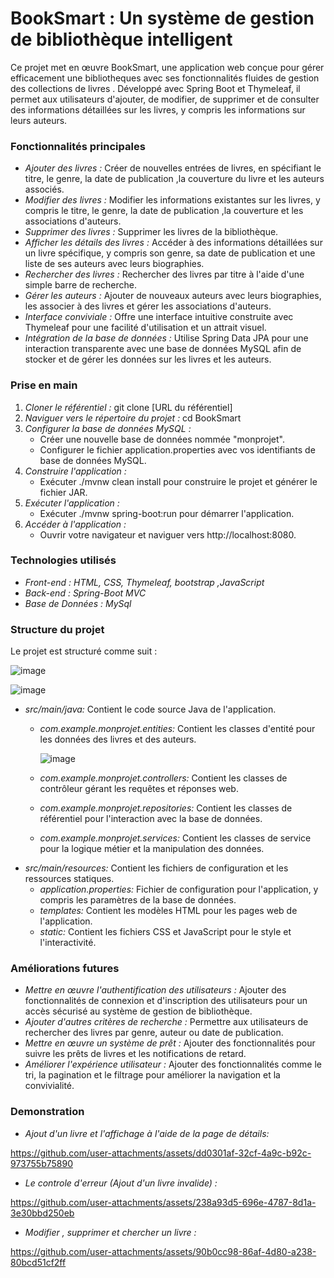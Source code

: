 # BookSmart : Un système de gestion de bibliothèque intelligent

Ce projet met en œuvre BookSmart, une application web conçue pour gérer efficacement une bibliotheques avec ses fonctionnalités fluides de gestion des collections de livres . Développé avec Spring Boot et Thymeleaf, il permet aux utilisateurs d'ajouter, de modifier, de supprimer et de consulter des informations détaillées sur les livres, y compris les informations sur leurs auteurs.

### Fonctionnalités principales

* *Ajouter des livres :* Créer de nouvelles entrées de livres, en spécifiant le titre, le genre, la date de publication ,la couverture du livre et les auteurs associés.
* *Modifier des livres :* Modifier les informations existantes sur les livres, y compris le titre, le genre, la date de publication ,la couverture et les associations d'auteurs.
* *Supprimer des livres :* Supprimer les livres de la bibliothèque.
* *Afficher les détails des livres :* Accéder à des informations détaillées sur un livre spécifique, y compris son genre, sa date de publication et une liste de ses auteurs avec leurs biographies.
* *Rechercher des livres :* Rechercher des livres par titre à l'aide d'une simple barre de recherche.
* *Gérer les auteurs :* Ajouter de nouveaux auteurs avec leurs biographies, les associer à des livres et gérer les associations d'auteurs.
* *Interface conviviale :* Offre une interface intuitive construite avec Thymeleaf pour une facilité d'utilisation et un attrait visuel.
* *Intégration de la base de données :* Utilise Spring Data JPA pour une interaction transparente avec une base de données MySQL afin de stocker et de gérer les données sur les livres et les auteurs.

### Prise en main

1. *Cloner le référentiel :* git clone [URL du référentiel]
2. *Naviguer vers le répertoire du projet :* cd BookSmart
3. *Configurer la base de données MySQL :*
   - Créer une nouvelle base de données nommée "monprojet".
   - Configurer le fichier application.properties avec vos identifiants de base de données MySQL.
4. *Construire l'application :*
   - Exécuter ./mvnw clean install pour construire le projet et générer le fichier JAR.
5. *Exécuter l'application :*
   - Exécuter ./mvnw spring-boot:run pour démarrer l'application.
6. *Accéder à l'application :*
   - Ouvrir votre navigateur et naviguer vers http://localhost:8080.
  
### Technologies utilisés
 * *Front-end : HTML, CSS, Thymeleaf, bootstrap ,JavaScript*
 *  *Back-end : Spring-Boot MVC*
 *  *Base de Données : MySql*


### Structure du projet

Le projet est structuré comme suit :

![image](https://github.com/user-attachments/assets/cba09305-e82a-4edf-a9a4-1e5fd1b2908f)

![image](https://github.com/user-attachments/assets/50d9a9f3-2253-4d1a-8e44-302b64a2abce)


- *src/main/java:* Contient le code source Java de l'application.
  - *com.example.monprojet.entities:* Contient les classes d'entité pour les données des livres et des auteurs.
 
    ![image](https://github.com/user-attachments/assets/462d045e-1a9b-4d36-b016-7e6cbd830a55)

  - *com.example.monprojet.controllers:* Contient les classes de contrôleur gérant les requêtes et réponses web.
  - *com.example.monprojet.repositories:* Contient les classes de référentiel pour l'interaction avec la base de données.
  - *com.example.monprojet.services:* Contient les classes de service pour la logique métier et la manipulation des données.
- *src/main/resources:* Contient les fichiers de configuration et les ressources statiques.
  - *application.properties:* Fichier de configuration pour l'application, y compris les paramètres de la base de données.
  - *templates:* Contient les modèles HTML pour les pages web de l'application.
  - *static:* Contient les fichiers CSS et JavaScript pour le style et l'interactivité.

### Améliorations futures

* *Mettre en œuvre l'authentification des utilisateurs :* Ajouter des fonctionnalités de connexion et d'inscription des utilisateurs pour un accès sécurisé au système de gestion de bibliothèque.
* *Ajouter d'autres critères de recherche :* Permettre aux utilisateurs de rechercher des livres par genre, auteur ou date de publication.
* *Mettre en œuvre un système de prêt :* Ajouter des fonctionnalités pour suivre les prêts de livres et les notifications de retard.
* *Améliorer l'expérience utilisateur :* Ajouter des fonctionnalités comme le tri, la pagination et le filtrage pour améliorer la navigation et la convivialité.

### Demonstration

 * *Ajout d'un livre et l'affichage à l'aide de la page de détails:*

https://github.com/user-attachments/assets/dd0301af-32cf-4a9c-b92c-973755b75890


* *Le controle d'erreur (Ajout d'un livre invalide) :*


https://github.com/user-attachments/assets/238a93d5-696e-4787-8d1a-3e30bbd250eb


* *Modifier , supprimer et chercher un livre :*
 

https://github.com/user-attachments/assets/90b0cc98-86af-4d80-a238-80bcd51cf2ff


